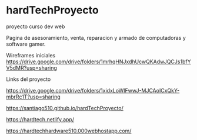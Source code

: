 # hardTechProyecto
proyecto curso dev web

Pagina de asesoramiento, venta, reparacion y armado de computadoras y software gamer.

Wireframes iniciales
https://drive.google.com/drive/folders/1mrhqHNJxdhUcwQKAdwJQCJs1bfYV5dMR?usp=sharing

Links del proyecto

https://drive.google.com/drive/folders/1xidxLoWIFwwJ-MJCAoICxQkY-mbrRc1T?usp=sharing

https://santiago510.github.io/hardTechProyecto/

https://hardtech.netlify.app/

https://hardtechhardware510.000webhostapp.com/

